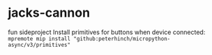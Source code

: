 # jacks-cannon
 fun sideproject
Install primitives for buttons when device connected:
`mpremote mip install "github:peterhinch/micropython-async/v3/primitives"`